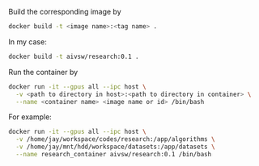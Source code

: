 
Build the corresponding image by 
```bash
docker build -t <image name>:<tag name> .
```
In my case:
```bash
docker build -t aivsw/research:0.1 .
```

Run the container by
```bash
docker run -it --gpus all --ipc host \
  -v <path to directory in host>:<path to directory in container> \
  --name <container name> <image name or id> /bin/bash
```
For example:
```bash
docker run -it --gpus all --ipc host \
  -v /home/jay/workspace/codes/research:/app/algorithms \
  -v /home/jay/mnt/hdd/workspace/datasets:/app/datasets \
  --name research_container aivsw/research:0.1 /bin/bash
```

